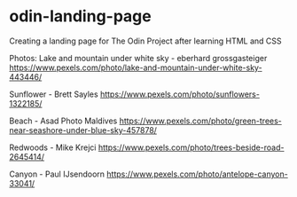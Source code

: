 # odin-landing-page
Creating a landing page for The Odin Project after learning HTML and CSS

Photos: 
Lake and mountain under white sky - eberhard grossgasteiger https://www.pexels.com/photo/lake-and-mountain-under-white-sky-443446/

Sunflower - Brett Sayles https://www.pexels.com/photo/sunflowers-1322185/

Beach - Asad Photo Maldives https://www.pexels.com/photo/green-trees-near-seashore-under-blue-sky-457878/

Redwoods - Mike Krejci https://www.pexels.com/photo/trees-beside-road-2645414/ 

Canyon - Paul IJsendoorn https://www.pexels.com/photo/antelope-canyon-33041/